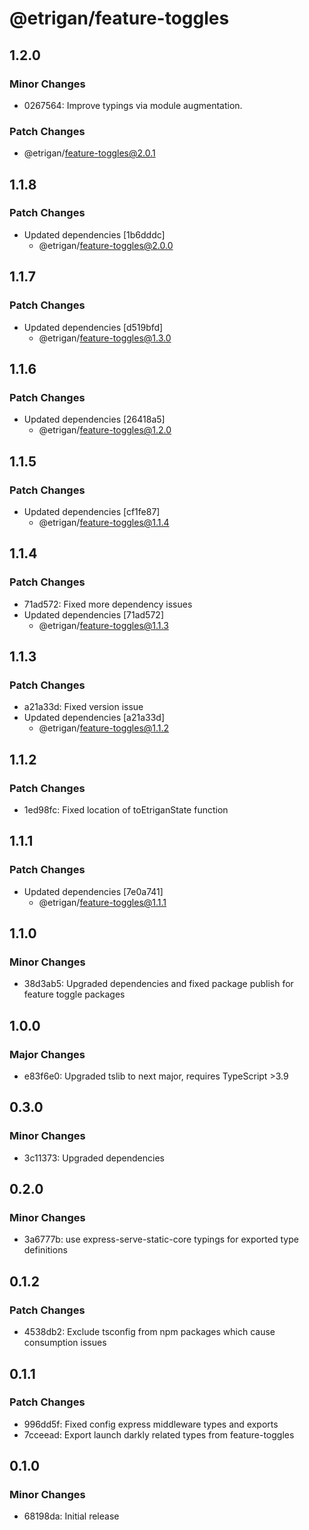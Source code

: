 # @etrigan/feature-toggles

## 1.2.0

### Minor Changes

- 0267564: Improve typings via module augmentation.

### Patch Changes

- @etrigan/feature-toggles@2.0.1

## 1.1.8

### Patch Changes

- Updated dependencies [1b6dddc]
  - @etrigan/feature-toggles@2.0.0

## 1.1.7

### Patch Changes

- Updated dependencies [d519bfd]
  - @etrigan/feature-toggles@1.3.0

## 1.1.6

### Patch Changes

- Updated dependencies [26418a5]
  - @etrigan/feature-toggles@1.2.0

## 1.1.5

### Patch Changes

- Updated dependencies [cf1fe87]
  - @etrigan/feature-toggles@1.1.4

## 1.1.4

### Patch Changes

- 71ad572: Fixed more dependency issues
- Updated dependencies [71ad572]
  - @etrigan/feature-toggles@1.1.3

## 1.1.3

### Patch Changes

- a21a33d: Fixed version issue
- Updated dependencies [a21a33d]
  - @etrigan/feature-toggles@1.1.2

## 1.1.2

### Patch Changes

- 1ed98fc: Fixed location of toEtriganState function

## 1.1.1

### Patch Changes

- Updated dependencies [7e0a741]
  - @etrigan/feature-toggles@1.1.1

## 1.1.0

### Minor Changes

- 38d3ab5: Upgraded dependencies and fixed package publish for feature toggle packages

## 1.0.0

### Major Changes

- e83f6e0: Upgraded tslib to next major, requires TypeScript >3.9

## 0.3.0

### Minor Changes

- 3c11373: Upgraded dependencies

## 0.2.0

### Minor Changes

- 3a6777b: use express-serve-static-core typings for exported type definitions

## 0.1.2

### Patch Changes

- 4538db2: Exclude tsconfig from npm packages which cause consumption issues

## 0.1.1

### Patch Changes

- 996dd5f: Fixed config express middleware types and exports
- 7cceead: Export launch darkly related types from feature-toggles

## 0.1.0

### Minor Changes

- 68198da: Initial release
